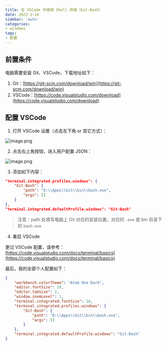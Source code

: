 ```yaml
---
title: 在 VSCode 中使用 Shell 终端（Git-Bash）
date: 2023-2-14
sidebar: 'auto'
categories:
- windows
tags:
- 配置
---
```


## 前置条件

电脑需要安装 Git、VSCode，下载地址如下：

1. Git：[https://git-scm.com/download/win](https://git-scm.com/download/win)
2. VSCode：[https://code.visualstudio.com/download](https://code.visualstudio.com/download)

## 配置 VSCode

1. 打开 VSCode 设置（点击左下角 or 其它方式）：

![image.png](https://s2.loli.net/2023/02/14/kvWt7TzDOq4iewb.png)

2. 点击右上角按钮，进入用户配置 JSON：

![image.png](https://s2.loli.net/2023/02/14/91fEOALR5DelwKM.png)

3. 添加如下内容：

```json
"terminal.integrated.profiles.windows": {
    "Git-Bash": {
        "path": "D:\\Apps\\Git\\bin\\bash.exe",
        "args": []
    }
},
"terminal.integrated.defaultProfile.windows": "Git-Bash"
```

> 注意：path 处填写电脑上 Git 对应的安装位置，对应的 `.exe` 是 bin 目录下的 `bash.exe`

4. 重启 VSCode

更过 VSCode 配置，请参考：[https://code.visualstudio.com/docs/terminal/basics](https://code.visualstudio.com/docs/terminal/basics)

最后，我的全部个人配置如下：

```json
{
    "workbench.colorTheme": "Atom One Dark",
    "editor.fontSize": 18,
    "editor.tabSize": 2,
    "window.zoomLevel": 1,
    "terminal.integrated.fontSize": 16,
    "terminal.integrated.profiles.windows": {
        "Git-Bash": {
            "path": "D:\\Apps\\Git\\bin\\bash.exe",
            "args": []
        }
    },
    "terminal.integrated.defaultProfile.windows": "Git-Bash"
}
```
